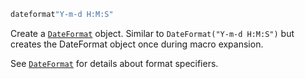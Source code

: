 ```julia
dateformat"Y-m-d H:M:S"
```

Create a [`DateFormat`](@ref) object. Similar to `DateFormat("Y-m-d H:M:S")` but creates the DateFormat object once during macro expansion.

See [`DateFormat`](@ref) for details about format specifiers.
